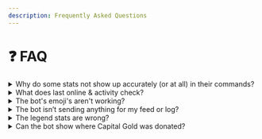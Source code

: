 ```yaml
---
description: Frequently Asked Questions
---
```


# ❓ FAQ



<details>

<summary>Why do some stats not show up accurately (or at all) in their commands?</summary>

The bot can only get this info if the clan is tracked, which can be done by linking it to a server with /addclan. This is because this info is not given by the API and it's not feasible or possible to track millions of clans arbitrarily (for more detailed things at least).

</details>

<details>

<summary>What does last online &#x26; activity check?</summary>

check for changes in the following to detect when a player was last online:

* name change
* attack win
* raid attack
* clan capital donation
* war attack
* cc donation
* war star gain
* war preference change
* obstacle removed
* builder base trophy change
* gold pass points earned
* clan games points earned
* gold, elixir, or DE looted

Each tracking period (approx 3 mins) that one of these is found, +1 is added to activity score

</details>

<details>

<summary>The bot's emoji's aren't working?</summary>

The server _@everyone_ role has to have the “use external emojis” permission.

</details>

<details>

<summary>The bot isn’t sending anything for my feed or log?</summary>

* Use `/setup list` and confirm it is (still) set up
* Give it some time, up to 10 minutes after an event has happened in game - due to looping and api cache times (especially on the first time a clan has been set up)
* Check your channel/bot permissions, especially if you didn’t give the bot admin. _If you didn't give it admin, I do not provide support to fix your permissions._

</details>

<details>

<summary>The legend stats are wrong?</summary>

Well it depends. It helps to understand how this bot works - as mentioned above, there can be errors because the api doesn’t directly give legends stats. This bot works by checking player's trophies non-stop. If the trophies go up, it’s an attack. If they go down, it’s a defense. Sounds good, except, the api doesn’t update _immediately_ - it can take up to 5 minutes. In those few minutes, the trophies (how we’re checking hits/defenses) could change in a few ways that can trip up the bot. 1. Two attacks in a short time frame - in this case you will see stats like +68. That’s 2 hits, and it’s 100% accurate for all intents & purposes. 2. Two defenses happen at same time, same as above but something like -68. And Lastly, 3, where we can get some inaccuracy, a defense & attack happen at same time. You may get something like +4, if a +30 attack and -26 defense happen at same time. Always, the net gain/loss for the day will be accurate.

</details>

<details>

<summary>Can the bot show where Capital Gold was donated?</summary>

No, the API does not provide this information for ClashKing to be able to share

</details>

